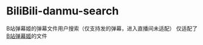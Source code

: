 # BiliBili-danmu-search
B站弹幕姬的弹幕文件用户搜索（仅支持发的弹幕，进入直播间未适配）
仅适配了[B站弹幕姬](https://www.danmuji.org/  "B站弹幕姬")的文件
